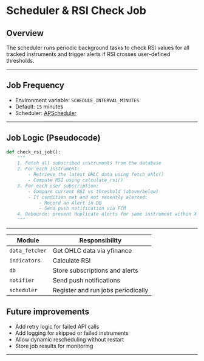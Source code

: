 # Scheduler & RSI Check Job

## Overview
The scheduler runs periodic background tasks to check RSI values for all tracked instruments and trigger alerts if RSI crosses user-defined thresholds.

---

## Job Frequency
- Environment variable: `SCHEDULE_INTERVAL_MINUTES`
- Default: `15` minutes
- Scheduler: [APScheduler](https://apscheduler.readthedocs.io/en/stable/)

---

## Job Logic (Pseudocode)

```python
def check_rsi_job():
    """
    1. Fetch all subscribed instruments from the database
    2. For each instrument:
        - Retrieve the latest OHLC data using fetch_ohlc()
        - Compute RSI using calculate_rsi()
    3. For each user subscription:
        - Compare current RSI vs threshold (above/below)
        - If condition met and not recently alerted:
            - Record an Alert in DB
            - Send push notification via FCM
    4. Debounce: prevent duplicate alerts for same instrument within X minutes
    """
```

---

| Module         | Responsibility                     |
| -------------- | ---------------------------------- |
| `data_fetcher` | Get OHLC data via yfinance         |
| `indicators`   | Calculate RSI                      |
| `db`           | Store subscriptions and alerts     |
| `notifier`     | Send push notifications            |
| `scheduler`    | Register and run jobs periodically |

## Future improvements

- Add retry logic for failed API calls
- Add logging for skipped or failed instruments
- Allow dynamic rescheduling without restart
- Store job results for monitoring

---